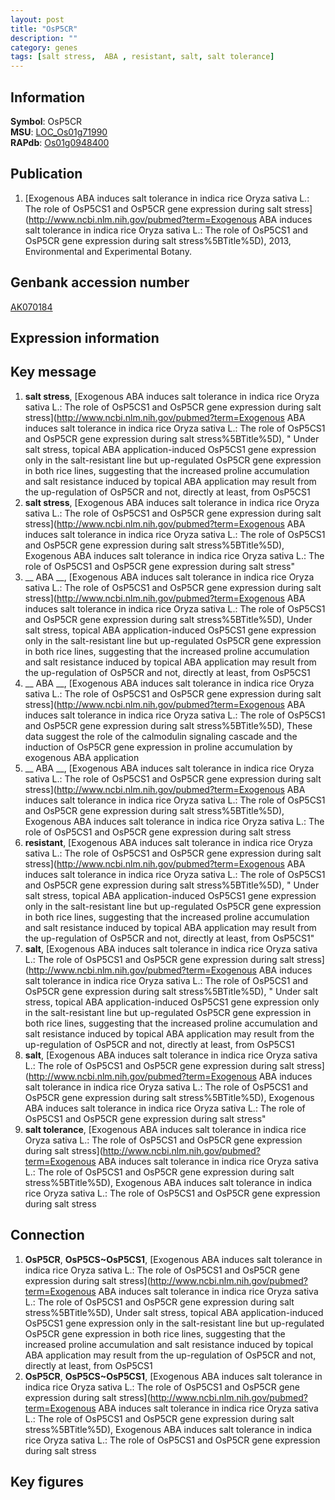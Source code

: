 ```yaml
---
layout: post
title: "OsP5CR"
description: ""
category: genes
tags: [salt stress,  ABA , resistant, salt, salt tolerance]
---
```


## Information
__Symbol__: OsP5CR  
__MSU__: [LOC_Os01g71990](http://rice.plantbiology.msu.edu/cgi-bin/ORF_infopage.cgi?orf=LOC_Os01g71990)  
__RAPdb__: [Os01g0948400](http://rapdb.dna.affrc.go.jp/viewer/gbrowse_details/irgsp1?name=Os01g0948400)  

## Publication
1. [Exogenous ABA induces salt tolerance in indica rice Oryza sativa L.: The role of OsP5CS1 and OsP5CR gene expression during salt stress](http://www.ncbi.nlm.nih.gov/pubmed?term=Exogenous ABA induces salt tolerance in indica rice Oryza sativa L.: The role of OsP5CS1 and OsP5CR gene expression during salt stress%5BTitle%5D), 2013, Environmental and Experimental Botany.

## Genbank accession number
[AK070184](http://www.ncbi.nlm.nih.gov/nuccore/AK070184)  

## Expression information

## Key message
1. __salt stress__, [Exogenous ABA induces salt tolerance in indica rice Oryza sativa L.: The role of OsP5CS1 and OsP5CR gene expression during salt stress](http://www.ncbi.nlm.nih.gov/pubmed?term=Exogenous ABA induces salt tolerance in indica rice Oryza sativa L.: The role of OsP5CS1 and OsP5CR gene expression during salt stress%5BTitle%5D), " Under salt stress, topical ABA application-induced OsP5CS1 gene expression only in the salt-resistant line but up-regulated OsP5CR gene expression in both rice lines, suggesting that the increased proline accumulation and salt resistance induced by topical ABA application may result from the up-regulation of OsP5CR and not, directly at least, from OsP5CS1
2. __salt stress__, [Exogenous ABA induces salt tolerance in indica rice Oryza sativa L.: The role of OsP5CS1 and OsP5CR gene expression during salt stress](http://www.ncbi.nlm.nih.gov/pubmed?term=Exogenous ABA induces salt tolerance in indica rice Oryza sativa L.: The role of OsP5CS1 and OsP5CR gene expression during salt stress%5BTitle%5D), Exogenous ABA induces salt tolerance in indica rice Oryza sativa L.: The role of OsP5CS1 and OsP5CR gene expression during salt stress"
3. __ ABA __, [Exogenous ABA induces salt tolerance in indica rice Oryza sativa L.: The role of OsP5CS1 and OsP5CR gene expression during salt stress](http://www.ncbi.nlm.nih.gov/pubmed?term=Exogenous ABA induces salt tolerance in indica rice Oryza sativa L.: The role of OsP5CS1 and OsP5CR gene expression during salt stress%5BTitle%5D),  Under salt stress, topical ABA application-induced OsP5CS1 gene expression only in the salt-resistant line but up-regulated OsP5CR gene expression in both rice lines, suggesting that the increased proline accumulation and salt resistance induced by topical ABA application may result from the up-regulation of OsP5CR and not, directly at least, from OsP5CS1
4. __ ABA __, [Exogenous ABA induces salt tolerance in indica rice Oryza sativa L.: The role of OsP5CS1 and OsP5CR gene expression during salt stress](http://www.ncbi.nlm.nih.gov/pubmed?term=Exogenous ABA induces salt tolerance in indica rice Oryza sativa L.: The role of OsP5CS1 and OsP5CR gene expression during salt stress%5BTitle%5D),  These data suggest the role of the calmodulin signaling cascade and the induction of OsP5CR gene expression in proline accumulation by exogenous ABA application
5. __ ABA __, [Exogenous ABA induces salt tolerance in indica rice Oryza sativa L.: The role of OsP5CS1 and OsP5CR gene expression during salt stress](http://www.ncbi.nlm.nih.gov/pubmed?term=Exogenous ABA induces salt tolerance in indica rice Oryza sativa L.: The role of OsP5CS1 and OsP5CR gene expression during salt stress%5BTitle%5D), Exogenous ABA induces salt tolerance in indica rice Oryza sativa L.: The role of OsP5CS1 and OsP5CR gene expression during salt stress
6. __resistant__, [Exogenous ABA induces salt tolerance in indica rice Oryza sativa L.: The role of OsP5CS1 and OsP5CR gene expression during salt stress](http://www.ncbi.nlm.nih.gov/pubmed?term=Exogenous ABA induces salt tolerance in indica rice Oryza sativa L.: The role of OsP5CS1 and OsP5CR gene expression during salt stress%5BTitle%5D), " Under salt stress, topical ABA application-induced OsP5CS1 gene expression only in the salt-resistant line but up-regulated OsP5CR gene expression in both rice lines, suggesting that the increased proline accumulation and salt resistance induced by topical ABA application may result from the up-regulation of OsP5CR and not, directly at least, from OsP5CS1"
7. __salt__, [Exogenous ABA induces salt tolerance in indica rice Oryza sativa L.: The role of OsP5CS1 and OsP5CR gene expression during salt stress](http://www.ncbi.nlm.nih.gov/pubmed?term=Exogenous ABA induces salt tolerance in indica rice Oryza sativa L.: The role of OsP5CS1 and OsP5CR gene expression during salt stress%5BTitle%5D), " Under salt stress, topical ABA application-induced OsP5CS1 gene expression only in the salt-resistant line but up-regulated OsP5CR gene expression in both rice lines, suggesting that the increased proline accumulation and salt resistance induced by topical ABA application may result from the up-regulation of OsP5CR and not, directly at least, from OsP5CS1
8. __salt__, [Exogenous ABA induces salt tolerance in indica rice Oryza sativa L.: The role of OsP5CS1 and OsP5CR gene expression during salt stress](http://www.ncbi.nlm.nih.gov/pubmed?term=Exogenous ABA induces salt tolerance in indica rice Oryza sativa L.: The role of OsP5CS1 and OsP5CR gene expression during salt stress%5BTitle%5D), Exogenous ABA induces salt tolerance in indica rice Oryza sativa L.: The role of OsP5CS1 and OsP5CR gene expression during salt stress"
9. __salt tolerance__, [Exogenous ABA induces salt tolerance in indica rice Oryza sativa L.: The role of OsP5CS1 and OsP5CR gene expression during salt stress](http://www.ncbi.nlm.nih.gov/pubmed?term=Exogenous ABA induces salt tolerance in indica rice Oryza sativa L.: The role of OsP5CS1 and OsP5CR gene expression during salt stress%5BTitle%5D), Exogenous ABA induces salt tolerance in indica rice Oryza sativa L.: The role of OsP5CS1 and OsP5CR gene expression during salt stress

## Connection
1. __OsP5CR__, __OsP5CS~OsP5CS1__, [Exogenous ABA induces salt tolerance in indica rice Oryza sativa L.: The role of OsP5CS1 and OsP5CR gene expression during salt stress](http://www.ncbi.nlm.nih.gov/pubmed?term=Exogenous ABA induces salt tolerance in indica rice Oryza sativa L.: The role of OsP5CS1 and OsP5CR gene expression during salt stress%5BTitle%5D),  Under salt stress, topical ABA application-induced OsP5CS1 gene expression only in the salt-resistant line but up-regulated OsP5CR gene expression in both rice lines, suggesting that the increased proline accumulation and salt resistance induced by topical ABA application may result from the up-regulation of OsP5CR and not, directly at least, from OsP5CS1
2. __OsP5CR__, __OsP5CS~OsP5CS1__, [Exogenous ABA induces salt tolerance in indica rice Oryza sativa L.: The role of OsP5CS1 and OsP5CR gene expression during salt stress](http://www.ncbi.nlm.nih.gov/pubmed?term=Exogenous ABA induces salt tolerance in indica rice Oryza sativa L.: The role of OsP5CS1 and OsP5CR gene expression during salt stress%5BTitle%5D), Exogenous ABA induces salt tolerance in indica rice Oryza sativa L.: The role of OsP5CS1 and OsP5CR gene expression during salt stress

## Key figures


